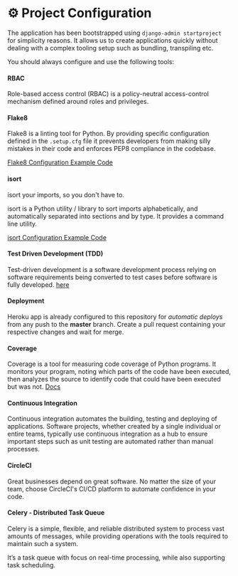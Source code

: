 # ⚙️ Project Configuration

The application has been bootstrapped using `django-admin startproject` for simplicity reasons. It allows us to create applications quickly without dealing with a complex tooling setup such as bundling, transpiling etc.

You should always configure and use the following tools:

#### RBAC

Role-based access control (RBAC) is a policy-neutral access-control mechanism defined around roles and privileges.

#### Flake8

Flake8 is a linting tool for Python. By providing specific configuration defined in the `.setup.cfg` file it prevents developers from making silly mistakes in their code and enforces PEP8 compliance in the codebase.

[Flake8 Configuration Example Code](../setup.cfg)

#### isort 

isort your imports, so you don't have to.

isort is a Python utility / library to sort imports alphabetically, and automatically separated into sections and by type. It provides a command line utility.

[isort Configuration Example Code](../setup.cfg)


#### Test Driven Development (TDD)
Test-driven development is a software development process relying on software requirements being converted to test cases before software is fully developed. [here](https://en.wikipedia.org/wiki/Test-driven_development)

#### Deployment

Heroku app is already configured to this repository for *automatic deploys* from any push to the **master** branch. Create a pull request containing your respective changes and wait for merge.

#### Coverage 

Coverage is a tool for measuring code coverage of Python programs. It monitors your program, noting which parts of the code have been executed, then analyzes the source to identify code that could have been executed but was not.
[Docs](https://coverage.readthedocs.io/en/6.0.2/)

#### Continuous Integration

Continuous integration automates the building, testing and deploying of applications. Software projects, whether created by a single individual or entire teams, typically use continuous integration as a hub to ensure important steps such as unit testing are automated rather than manual processes.


#### CircleCI 

Great businesses depend on great software. No matter the size of your team, choose CircleCI's CI/CD platform to automate confidence in your code.

#### Celery - Distributed Task Queue

Celery is a simple, flexible, and reliable distributed system to process vast amounts of messages, while providing operations with the tools required to maintain such a system.

It’s a task queue with focus on real-time processing, while also supporting task scheduling.